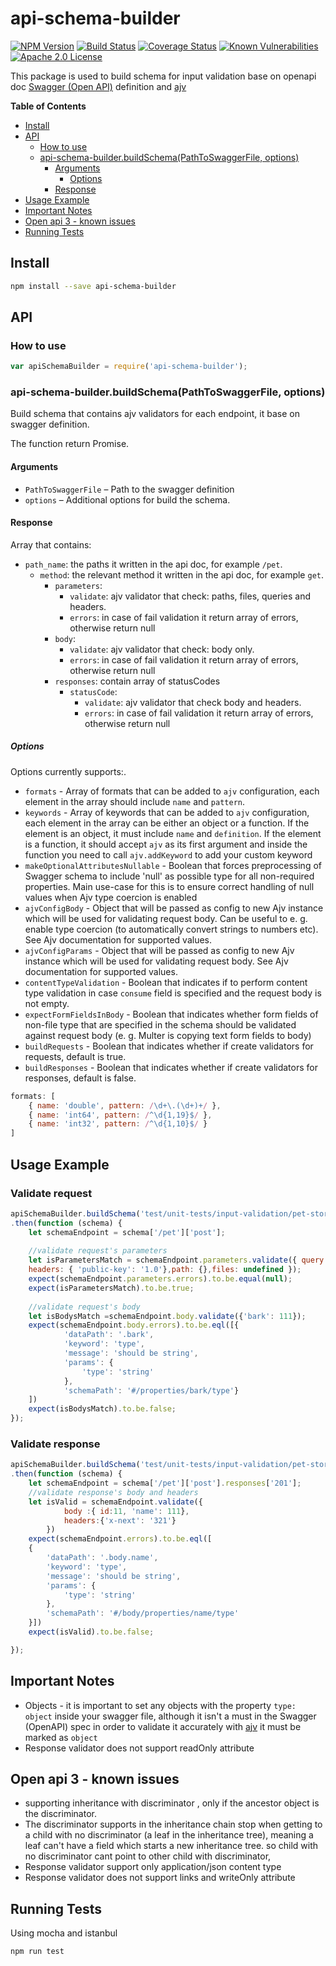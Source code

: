 
# api-schema-builder
[![NPM Version](https://img.shields.io/npm/v/api-schema-builder.svg?style=flat)](https://npmjs.org/package/express-ajv-swagger-validation)
[![Build Status](https://travis-ci.org/Zooz/api-schema-builder.svg?branch=master)](https://travis-ci.org/Zooz/api-schema-builder)
[![Coverage Status](https://coveralls.io/repos/github/Zooz/api-schema-builder/badge.svg?branch=master)](https://coveralls.io/github/Zooz/api-schema-builder?branch=master)
[![Known Vulnerabilities](https://snyk.io/test/npm/api-schema-builder/badge.svg)](https://snyk.io/test/npm/api-schema-builder)
[![Apache 2.0 License](https://img.shields.io/badge/license-Apache_2.0-green.svg?style=flat)](LICENSE)

This package is used to build schema for input validation base on openapi doc [Swagger (Open API)](https://swagger.io/specification/) definition and [ajv](https://www.npmjs.com/package/ajv)

<!-- START doctoc generated TOC please keep comment here to allow auto update -->
<!-- DON'T EDIT THIS SECTION, INSTEAD RE-RUN doctoc TO UPDATE -->
**Table of Contents**  <!-- *generated with [DocToc](https://github.com/thlorenz/doctoc)* -->



- [Install](#install)
- [API](#api)
  - [How to use](#how-to-use)
  - [api-schema-builder.buildSchema(PathToSwaggerFile, options)](#express-ajv-swagger-validationgetSchemapathtoswaggerfile-options)
    - [Arguments](#arguments)
      - [Options](#options)
    - [Response](#response)
- [Usage Example](#usage-example)
- [Important Notes](#important-notes)
- [Open api 3 - known issues](#open-api-3---known-issues)
- [Running Tests](#running-tests)

<!-- END doctoc generated TOC please keep comment here to allow auto update -->

## Install
```bash
npm install --save api-schema-builder
```

## API

### How to use

```js
var apiSchemaBuilder = require('api-schema-builder');
```

### api-schema-builder.buildSchema(PathToSwaggerFile, options)

Build schema that contains ajv validators for each endpoint, it base on swagger definition.

The function return Promise.

#### Arguments

* `PathToSwaggerFile` &ndash; Path to the swagger definition
* `options` &ndash; Additional options for build the schema.

#### Response
Array that contains:
* `path_name`: the paths it written in the api doc, for example `/pet`.
    * `method`: the relevant method it written in the api doc, for example `get`.
        * `parameters`:
            * `validate`:  ajv validator that check: paths, files, queries and headers.
            * `errors`: in case of fail validation it return array of errors, otherwise return null
        * `body`:
            * `validate`: ajv validator that check: body only.
            * `errors`: in case of fail validation it return array of errors, otherwise return null
        * `responses`: contain array of statusCodes
            * `statusCode`:
                * `validate`: ajv validator that check body and headers.
                * `errors`: in case of fail validation it return array of errors, otherwise return null


##### Options

Options currently supports:.
- `formats` - Array of formats that can be added to `ajv` configuration, each element in the array should include `name` and `pattern`.
- `keywords` - Array of keywords that can be added to `ajv` configuration, each element in the array can be either an object or a function. 
If the element is an object, it must include `name` and `definition`. If the element is a function, it should accept `ajv` as its first argument and inside the function you need to call `ajv.addKeyword` to add your custom keyword 
- `makeOptionalAttributesNullable` - Boolean that forces preprocessing of Swagger schema to include 'null' as possible type for all non-required properties. Main use-case for this is to ensure correct handling of null values when Ajv type coercion is enabled
- `ajvConfigBody` - Object that will be passed as config to new Ajv instance which will be used for validating request body. Can be useful to e. g. enable type coercion (to automatically convert strings to numbers etc). See Ajv documentation for supported values.
- `ajvConfigParams` - Object that will be passed as config to new Ajv instance which will be used for validating request body. See Ajv documentation for supported values.
- `contentTypeValidation` - Boolean that indicates if to perform content type validation in case `consume` field is specified and the request body is not empty.
- `expectFormFieldsInBody` - Boolean that indicates whether form fields of non-file type that are specified in the schema should be validated against request body (e. g. Multer is copying text form fields to body)
- `buildRequests` - Boolean that indicates whether if create validators for requests, default is true.
- `buildResponses` - Boolean that indicates whether if create validators for responses, default is false.

```js
formats: [
    { name: 'double', pattern: /\d+\.(\d+)+/ },
    { name: 'int64', pattern: /^\d{1,19}$/ },
    { name: 'int32', pattern: /^\d{1,10}$/ }
]
```

## Usage Example

### Validate request
```js
apiSchemaBuilder.buildSchema('test/unit-tests/input-validation/pet-store-swagger.yaml')
.then(function (schema) {
    let schemaEndpoint = schema['/pet']['post'];
    
    //validate request's parameters
    let isParametersMatch = schemaEndpoint.parameters.validate({ query: {},
    headers: { 'public-key': '1.0'},path: {},files: undefined });
    expect(schemaEndpoint.parameters.errors).to.be.equal(null);
    expect(isParametersMatch).to.be.true;
    
    //validate request's body
    let isBodysMatch =schemaEndpoint.body.validate({'bark': 111});
    expect(schemaEndpoint.body.errors).to.be.eql([{
            'dataPath': '.bark',
            'keyword': 'type',
            'message': 'should be string',
            'params': {
                'type': 'string'
            },
            'schemaPath': '#/properties/bark/type'}
    ])
    expect(isBodysMatch).to.be.false;
});
```
### Validate response
```js
apiSchemaBuilder.buildSchema('test/unit-tests/input-validation/pet-store-swagger.yaml')
.then(function (schema) {
    let schemaEndpoint = schema['/pet']['post'].responses['201'];
    //validate response's body and headers
    let isValid = schemaEndpoint.validate({
            body :{ id:11, 'name': 111},
            headers:{'x-next': '321'}
        })
    expect(schemaEndpoint.errors).to.be.eql([
    {
        'dataPath': '.body.name',
        'keyword': 'type',
        'message': 'should be string',
        'params': {
            'type': 'string'
        },
        'schemaPath': '#/body/properties/name/type'
    }])
    expect(isValid).to.be.false;

});
```

## Important Notes

- Objects - it is important to set any objects with the property `type: object` inside your swagger file, although it isn't a must in the Swagger (OpenAPI) spec in order to validate it accurately with [ajv](https://www.npmjs.com/package/ajv) it must be marked as `object`
- Response validator does not support readOnly attribute

## Open api 3 - known issues
- supporting inheritance with discriminator , only if the ancestor object is the discriminator.
- The discriminator supports in the inheritance chain stop when getting to a child with no discriminator (a leaf in the inheritance tree), meaning a leaf can't have a field which starts a new inheritance tree.
  so child with no discriminator cant point to other child with discriminator,
- Response validator support only application/json content type
- Response validator does not support links and writeOnly attribute

## Running Tests
Using mocha and istanbul
```bash
npm run test
```

[npm-image]: https://img.shields.io/npm/v/express-ajv-swagger-validation.svg?style=flat
[npm-url]: https://npmjs.org/package/express-ajv-swagger-validation
[travis-image]: https://travis-ci.org/Zooz/express-ajv-swagger-validation.svg?branch=master
[travis-url]: https://travis-ci.org/Zooz/express-ajv-swagger-validation
[coveralls-image]: https://coveralls.io/repos/github/Zooz/express-ajv-swagger-validation/badge.svg?branch=master
[coveralls-url]: https://coveralls.io/github/Zooz/express-ajv-swagger-validation?branch=master
[downloads-image]: http://img.shields.io/npm/dm/express-ajv-swagger-validation.svg?style=flat
[downloads-url]: https://npmjs.org/package/express-ajv-swagger-validation
[license-image]: https://img.shields.io/badge/license-Apache_2.0-green.svg?style=flat
[license-url]: LICENSE

